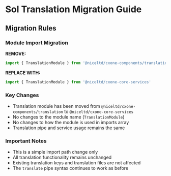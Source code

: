 # Sol Translation Migration Guide

## Migration Rules

### Module Import Migration

**REMOVE:**
```typescript
import { TranslationModule } from '@niceltd/cxone-components/translation'
```

**REPLACE WITH:**
```typescript
import { TranslationModule } from '@niceltd/cxone-core-services'
```

### Key Changes

- Translation module has been moved from `@niceltd/cxone-components/translation` to `@niceltd/cxone-core-services`
- No changes to the module name (`TranslationModule`)
- No changes to how the module is used in imports array
- Translation pipe and service usage remains the same

### Important Notes

- This is a simple import path change only
- All translation functionality remains unchanged
- Existing translation keys and translation files are not affected
- The `translate` pipe syntax continues to work as before